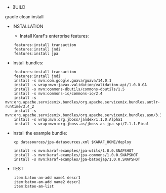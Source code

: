 
- BUILD

gradle clean install


- INSTALLATION

  - Install Karaf's enterprise features:

```
    features:install transaction
    features:install jndi
    features:install jpa
```

  - Install bundles:

```
    features:install transaction
    features:install jndi
    install -s mvn:com.google.guava/guava/14.0.1
    install -s wrap:mvn:javax.validation/validation-api/1.0.0.GA
    install -s mvn:commons-dbutils/commons-dbutils/1.5
    install -s mvn:commons-io/commons-io/2.4
    install -s mvn:org.apache.servicemix.bundles/org.apache.servicemix.bundles.antlr-runtime/3.4_2
    install -s mvn:org.apache.servicemix.bundles/org.apache.servicemix.bundles.asm/3.3_2
    install -s wrap:mvn:org.jboss/jandex/1.1.0.Alpha1
    install -s wrap:mvn:org.jboss.as/jboss-as-jpa-spi/7.1.1.Final
```


  - Install the example bundle:


```
    cp datasources/jpa-datasources.xml $KARAF_HOME/deploy

    install -s mvn:karaf-examples/jpa-utils/1.0.0.SNAPSHOT
    install -s mvn:karaf-examples/jpa-commons/1.0.0.SNAPSHOT
    install -s mvn:karaf-examples/jpa-batoojap/1.0.0.SNAPSHOT
```


- TEST

```
    item:batoo-am-add name1 descr1
    item:batoo-am-add name2 descr2
    item:batoo-am-list
```
